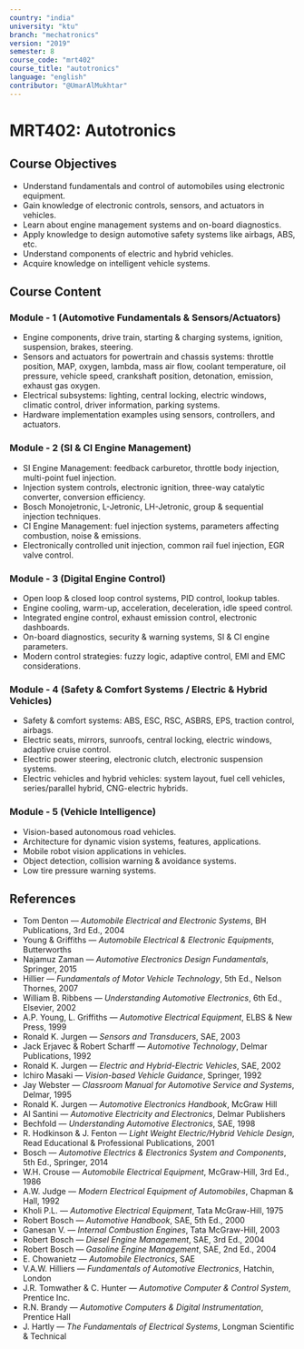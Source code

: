 ```yaml
---
country: "india"
university: "ktu"
branch: "mechatronics"
version: "2019"
semester: 8
course_code: "mrt402"
course_title: "autotronics"
language: "english"
contributor: "@UmarAlMukhtar"
---
```


# MRT402: Autotronics

## Course Objectives

- Understand fundamentals and control of automobiles using electronic equipment.  
- Gain knowledge of electronic controls, sensors, and actuators in vehicles.  
- Learn about engine management systems and on-board diagnostics.  
- Apply knowledge to design automotive safety systems like airbags, ABS, etc.  
- Understand components of electric and hybrid vehicles.  
- Acquire knowledge on intelligent vehicle systems.  

## Course Content

### Module - 1 (Automotive Fundamentals & Sensors/Actuators)

- Engine components, drive train, starting & charging systems, ignition, suspension, brakes, steering.  
- Sensors and actuators for powertrain and chassis systems: throttle position, MAP, oxygen, lambda, mass air flow, coolant temperature, oil pressure, vehicle speed, crankshaft position, detonation, emission, exhaust gas oxygen.  
- Electrical subsystems: lighting, central locking, electric windows, climatic control, driver information, parking systems.  
- Hardware implementation examples using sensors, controllers, and actuators.  

### Module - 2 (SI & CI Engine Management)

- SI Engine Management: feedback carburetor, throttle body injection, multi-point fuel injection.  
- Injection system controls, electronic ignition, three-way catalytic converter, conversion efficiency.  
- Bosch Monojetronic, L-Jetronic, LH-Jetronic, group & sequential injection techniques.  
- CI Engine Management: fuel injection systems, parameters affecting combustion, noise & emissions.  
- Electronically controlled unit injection, common rail fuel injection, EGR valve control.  

### Module - 3 (Digital Engine Control)

- Open loop & closed loop control systems, PID control, lookup tables.  
- Engine cooling, warm-up, acceleration, deceleration, idle speed control.  
- Integrated engine control, exhaust emission control, electronic dashboards.  
- On-board diagnostics, security & warning systems, SI & CI engine parameters.  
- Modern control strategies: fuzzy logic, adaptive control, EMI and EMC considerations.  

### Module - 4 (Safety & Comfort Systems / Electric & Hybrid Vehicles)

- Safety & comfort systems: ABS, ESC, RSC, ASBRS, EPS, traction control, airbags.  
- Electric seats, mirrors, sunroofs, central locking, electric windows, adaptive cruise control.  
- Electric power steering, electronic clutch, electronic suspension systems.  
- Electric vehicles and hybrid vehicles: system layout, fuel cell vehicles, series/parallel hybrid, CNG-electric hybrids.  

### Module - 5 (Vehicle Intelligence)

- Vision-based autonomous road vehicles.  
- Architecture for dynamic vision systems, features, applications.  
- Mobile robot vision applications in vehicles.  
- Object detection, collision warning & avoidance systems.  
- Low tire pressure warning systems.  

## References

- Tom Denton — *Automobile Electrical and Electronic Systems*, BH Publications, 3rd Ed., 2004  
- Young & Griffiths — *Automobile Electrical & Electronic Equipments*, Butterworths  
- Najamuz Zaman — *Automotive Electronics Design Fundamentals*, Springer, 2015  
- Hillier — *Fundamentals of Motor Vehicle Technology*, 5th Ed., Nelson Thornes, 2007  
- William B. Ribbens — *Understanding Automotive Electronics*, 6th Ed., Elsevier, 2002  
- A.P. Young, L. Griffiths — *Automotive Electrical Equipment*, ELBS & New Press, 1999  
- Ronald K. Jurgen — *Sensors and Transducers*, SAE, 2003  
- Jack Erjavec & Robert Scharff — *Automotive Technology*, Delmar Publications, 1992  
- Ronald K. Jurgen — *Electric and Hybrid-Electric Vehicles*, SAE, 2002  
- Ichiro Masaki — *Vision-based Vehicle Guidance*, Springer, 1992  
- Jay Webster — *Classroom Manual for Automotive Service and Systems*, Delmar, 1995  
- Ronald K. Jurgen — *Automotive Electronics Handbook*, McGraw Hill  
- Al Santini — *Automotive Electricity and Electronics*, Delmar Publishers  
- Bechfold — *Understanding Automotive Electronics*, SAE, 1998  
- R. Hodkinson & J. Fenton — *Light Weight Electric/Hybrid Vehicle Design*, Read Educational & Professional Publications, 2001  
- Bosch — *Automotive Electrics & Electronics System and Components*, 5th Ed., Springer, 2014  
- W.H. Crouse — *Automobile Electrical Equipment*, McGraw-Hill, 3rd Ed., 1986  
- A.W. Judge — *Modern Electrical Equipment of Automobiles*, Chapman & Hall, 1992  
- Kholi P.L. — *Automotive Electrical Equipment*, Tata McGraw-Hill, 1975  
- Robert Bosch — *Automotive Handbook*, SAE, 5th Ed., 2000  
- Ganesan V. — *Internal Combustion Engines*, Tata McGraw-Hill, 2003  
- Robert Bosch — *Diesel Engine Management*, SAE, 3rd Ed., 2004  
- Robert Bosch — *Gasoline Engine Management*, SAE, 2nd Ed., 2004  
- E. Chowanietz — *Automobile Electronics*, SAE  
- V.A.W. Hilliers — *Fundamentals of Automotive Electronics*, Hatchin, London  
- J.R. Tomwather & C. Hunter — *Automotive Computer & Control System*, Prentice Inc.  
- R.N. Brandy — *Automotive Computers & Digital Instrumentation*, Prentice Hall  
- J. Hartly — *The Fundamentals of Electrical Systems*, Longman Scientific & Technical  
